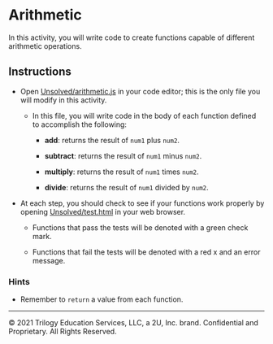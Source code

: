 # Arithmetic

In this activity, you will write code to create functions capable of different arithmetic operations.

## Instructions

- Open [Unsolved/arithmetic.js](Unsolved/arithmetic.js) in your code editor; this is the only file you will modify in this activity.

  - In this file, you will write code in the body of each function defined to accomplish the following:

    - **add**: returns the result of `num1` plus `num2`.

    - **subtract**: returns the result of `num1` minus `num2`.

    - **multiply**: returns the result of `num1` times `num2`.

    - **divide**: returns the result of `num1` divided by `num2`.

- At each step, you should check to see if your functions work properly by opening [Unsolved/test.html](Unsolved/test.html) in your web browser.

  - Functions that pass the tests will be denoted with a green check mark.

  - Functions that fail the tests will be denoted with a red x and an error message.

### Hints

- Remember to `return` a value from each function.

- - -
© 2021 Trilogy Education Services, LLC, a 2U, Inc. brand. Confidential and Proprietary. All Rights Reserved.
